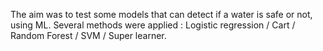 The aim was to test some models that can detect if a water is safe or not, using ML.
Several methods were applied : Logistic regression / Cart / Random Forest / SVM / Super learner.

